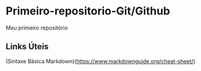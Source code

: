 # Primeiro-repositorio-Git/Github
Meu primeiro repositório

## Links Úteis
(Sintaxe Básica Markdown)(https://www.markdownguide.org/cheat-sheet/)
